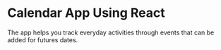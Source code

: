 # Calendar App Using React

The app helps you track everyday activities through events that can be added for futures dates.
